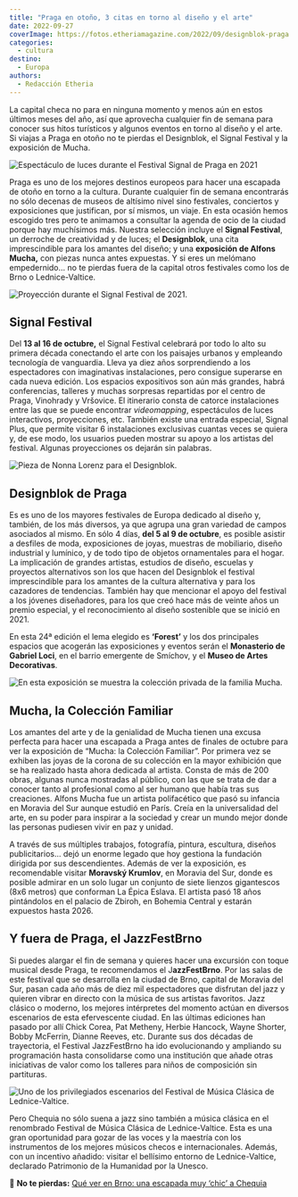 ```yaml
---
title: "Praga en otoño, 3 citas en torno al diseño y el arte"
date: 2022-09-27
coverImage: https://fotos.etheriamagazine.com/2022/09/designblok-praga.jpg
categories: 
  - cultura
destino: 
  - Europa
authors: 
  - Redacción Etheria
---
```


La capital checa no para en ninguna momento y menos aún en estos últimos meses del año, 
así que aprovecha cualquier fin de semana para conocer sus hitos turísticos y algunos 
eventos en torno al diseño y el arte. Si viajas a Praga en otoño no te pierdas el 
Designblok, el Signal Festival y la exposición de Mucha. 

![Espectáculo de luces durante el Festival Signal de Praga en 2021](https://fotos.etheriamagazine.com/2022/09/signal-festival-luces.jpg "Espectáculo de luces durante el Signal Festival de Praga en 2021. © Dusan Vondra")

Praga es uno de los mejores destinos europeos para hacer una escapada de otoño en torno 
a la cultura. Durante cualquier fin de semana encontrarás no sólo decenas de museos de 
altísimo nivel sino festivales, conciertos y exposiciones que justifican, por sí mismos, 
un viaje. En esta ocasión hemos escogido tres pero te animamos a consultar la agenda de 
ocio de la ciudad porque hay muchísimos más. Nuestra selección incluye el **Signal 
Festival**, un derroche de creatividad y de luces; el **Designblok**, una cita 
imprescindible para los amantes del diseño; y una **exposición de Alfons Mucha,** con 
piezas nunca antes expuestas. Y si eres un melómano empedernido... no te pierdas fuera 
de la capital otros festivales como los de Brno o Lednice-Valtice. 

![Proyección durante el Signal Festival de 2021.](https://fotos.etheriamagazine.com/2022/09/Signal-festival-praga.jpg "Proyección durante el Signal Festival de 2021. © Jiri Sebek")

## Signal Festival

Del **13 al 16 de octubre,** el Signal Festival celebrará por todo lo alto su primera 
década conectando el arte con los paisajes urbanos y empleando tecnología de vanguardia. 
Lleva ya diez años sorprendiendo a los espectadores con imaginativas instalaciones, pero 
consigue superarse en cada nueva edición. Los espacios expositivos son aún más grandes, 
habrá conferencias, talleres y muchas sorpresas repartidas por el centro de Praga, 
Vinohrady y Vršovice. El itinerario consta de catorce instalaciones entre las que se 
puede encontrar _videomapping_, espectáculos de luces interactivos, proyecciones, etc. 
También existe una entrada especial, Signal Plus, que permite visitar 6 instalaciones 
exclusivas cuantas veces se quiera y, de ese modo, los usuarios pueden mostrar su apoyo 
a los artistas del festival. Algunas proyecciones os dejarán sin palabras. 

![Pieza de Nonna Lorenz para el Designblok.](https://fotos.etheriamagazine.com/2022/09/designblok-praga.jpg "Pieza de Nonna Lorenz para el Designblok. © Jaro")

## Designblok de Praga

Es es uno de los mayores festivales de Europa dedicado al diseño y, también, de los más 
diversos, ya que agrupa una gran variedad de campos asociados al mismo. En sólo 4 días, 
**del 5 al 9 de octubre**, es posible asistir a desfiles de moda, exposiciones de joyas, 
muestras de mobiliario, diseño industrial y lumínico, y de todo tipo de objetos 
ornamentales para el hogar. La implicación de grandes artistas, estudios de diseño, 
escuelas y proyectos alternativos son los que hacen del Designblok el festival 
imprescindible para los amantes de la cultura alternativa y para los cazadores de 
tendencias. También hay que mencionar el apoyo del festival a los jóvenes diseñadores, 
para los que creó hace más de veinte años un premio especial, y el reconocimiento al 
diseño sostenible que se inició en 2021. 

En esta 24ª edición el lema elegido es **‘Forest’** y los dos principales espacios que 
acogerán las exposiciones y eventos serán el **Monasterio de Gabriel Loci**, en el 
barrio emergente de Smíchov, y el **Museo de Artes Decorativas**. 

![En esta exposición se muestra la colección privada de la familia Mucha.](https://fotos.etheriamagazine.com/2022/09/mucha-coleccion-familiar.jpg "En esta exposición se muestra la colección privada de la familia Mucha. © Fundación Mucha")

## Mucha, la Colección Familiar

Los amantes del arte y de la genialidad de Mucha tienen una excusa perfecta para hacer 
una escapada a Praga antes de finales de octubre para ver la exposición de “Mucha: la 
Colección Familiar”. Por primera vez se exhiben las joyas de la corona de su colección 
en la mayor exhibición que se ha realizado hasta ahora dedicada al artista. Consta de 
más de 200 obras, algunas nunca mostradas al público, con las que se trata de dar a 
conocer tanto al profesional como al ser humano que había tras sus creaciones. Alfons 
Mucha fue un artista polifacético que pasó su infancia en Moravia del Sur aunque estudió 
en París. Creía en la universalidad del arte, en su poder para inspirar a la sociedad y 
crear un mundo mejor donde las personas pudiesen vivir en paz y unidad. 

A través de sus múltiples trabajos, fotografía, pintura, escultura, diseños 
publicitarios... dejó un enorme legado que hoy gestiona la fundación dirigida por sus 
descendientes. Además de ver la exposición, es recomendable visitar **Moravský 
Krumlov**, en Moravia del Sur, donde es posible admirar en un solo lugar un conjunto de 
siete lienzos gigantescos (8x6 metros) que conforman La Épica Eslava. El artista pasó 18 
años pintándolos en el palacio de Zbiroh, en Bohemia Central y estarán expuestos hasta 
2026. 

## Y fuera de Praga, el JazzFestBrno

Si puedes alargar el fin de semana y quieres hacer una excursión con toque musical desde 
Praga, te recomendamos el J**azzFestBrno**. Por las salas de este festival que se 
desarrolla en la ciudad de Brno, capital de Moravia del Sur, pasan cada año más de diez 
mil espectadores que disfrutan del jazz y quieren vibrar en directo con la música de sus 
artistas favoritos. Jazz clásico o moderno, los mejores intérpretes del momento actúan 
en diversos escenarios de esta efervescente ciudad. En las últimas ediciones han pasado 
por allí Chick Corea, Pat Metheny, Herbie Hancock, Wayne Shorter, Bobby McFerrin, Dianne 
Reeves, etc. Durante sus dos décadas de trayectoria, el Festival JazzFestBrno ha ido 
evolucionando y ampliando su programación hasta consolidarse como una institución que 
añade otras iniciativas de valor como los talleres para niños de composición sin 
partituras. 

![Uno de los privilegiados escenarios del Festival de Música Clásica de Lednice-Valtice.](https://fotos.etheriamagazine.com/2022/09/festival-musica-lednice.jpg "Uno de los privilegiados escenarios del Festival de Música Clásica de Lednice-Valtice. © Pavel Kristian")

Pero Chequia no sólo suena a jazz sino también a música clásica en el renombrado 
Festival de Música Clásica de Lednice-Valtice. Esta es una gran oportunidad para gozar 
de las voces y la maestría con los instrumentos de los mejores músicos checos e 
internacionales. Además, con un incentivo añadido: visitar el bellísimo entorno de 
Lednice-Valtice, declarado Patrimonio de la Humanidad por la Unesco. 

📌 **No te pierdas:** [Qué ver en Brno: una escapada muy ‘chic’ a 
Chequia](https://etheriamagazine.com/2022/08/26/que-ver-brno-chequia/)
